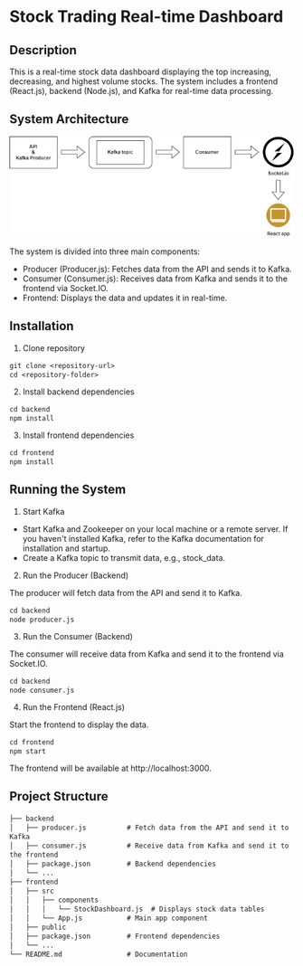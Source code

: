 # Stock Trading Real-time Dashboard

## Description
This is a real-time stock data dashboard displaying the top increasing, decreasing, and highest volume stocks. The system includes a frontend (React.js), backend (Node.js), and Kafka for real-time data processing.

## System Architecture
![alt text](<Untitled Diagram.drawio (6).png>)

The system is divided into three main components:

- Producer (Producer.js): Fetches data from the API and sends it to Kafka.
- Consumer (Consumer.js): Receives data from Kafka and sends it to the frontend via Socket.IO.
- Frontend: Displays the data and updates it in real-time.

## Installation
1. Clone repository
```
git clone <repository-url>
cd <repository-folder>
```
2. Install backend dependencies
```
cd backend
npm install
```
3. Install frontend dependencies
```
cd frontend
npm install
```
## Running the System
1. Start Kafka

- Start Kafka and Zookeeper on your local machine or a remote server. If you haven't installed Kafka, refer to the Kafka documentation for installation and startup.
- Create a Kafka topic to transmit data, e.g., stock_data.

2. Run the Producer (Backend)

The producer will fetch data from the API and send it to Kafka.
```
cd backend
node producer.js
```
3. Run the Consumer (Backend)

The consumer will receive data from Kafka and send it to the frontend via Socket.IO.
```
cd backend
node consumer.js
```
4. Run the Frontend (React.js)

Start the frontend to display the data.
```
cd frontend
npm start
```
The frontend will be available at http://localhost:3000.

## Project Structure
```
├── backend
│   ├── producer.js          # Fetch data from the API and send it to Kafka
│   ├── consumer.js          # Receive data from Kafka and send it to the frontend
│   ├── package.json         # Backend dependencies
│   └── ...
├── frontend
│   ├── src
│   │   ├── components
│   │   │   └── StockDashboard.js  # Displays stock data tables
│   │   └── App.js           # Main app component
│   ├── public
│   ├── package.json         # Frontend dependencies
│   └── ...
└── README.md                # Documentation
```
